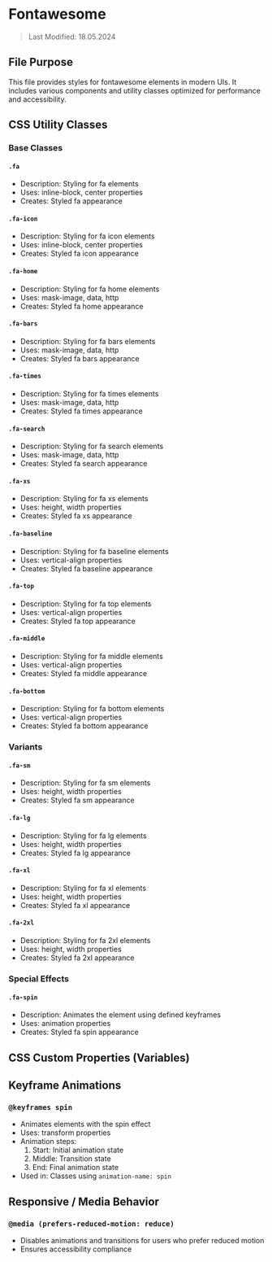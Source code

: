 # Fontawesome
> Last Modified: 18.05.2024

## File Purpose

This file provides styles for fontawesome elements in modern UIs. It includes various components and utility classes optimized for performance and accessibility.

## CSS Utility Classes

### Base Classes

#### `.fa`
- Description: Styling for fa elements
- Uses: inline-block, center properties
- Creates: Styled fa appearance

#### `.fa-icon`
- Description: Styling for fa icon elements
- Uses: inline-block, center properties
- Creates: Styled fa icon appearance

#### `.fa-home`
- Description: Styling for fa home elements
- Uses: mask-image, data, http
- Creates: Styled fa home appearance

#### `.fa-bars`
- Description: Styling for fa bars elements
- Uses: mask-image, data, http
- Creates: Styled fa bars appearance

#### `.fa-times`
- Description: Styling for fa times elements
- Uses: mask-image, data, http
- Creates: Styled fa times appearance

#### `.fa-search`
- Description: Styling for fa search elements
- Uses: mask-image, data, http
- Creates: Styled fa search appearance

#### `.fa-xs`
- Description: Styling for fa xs elements
- Uses: height, width properties
- Creates: Styled fa xs appearance

#### `.fa-baseline`
- Description: Styling for fa baseline elements
- Uses: vertical-align properties
- Creates: Styled fa baseline appearance

#### `.fa-top`
- Description: Styling for fa top elements
- Uses: vertical-align properties
- Creates: Styled fa top appearance

#### `.fa-middle`
- Description: Styling for fa middle elements
- Uses: vertical-align properties
- Creates: Styled fa middle appearance

#### `.fa-bottom`
- Description: Styling for fa bottom elements
- Uses: vertical-align properties
- Creates: Styled fa bottom appearance

### Variants

#### `.fa-sm`
- Description: Styling for fa sm elements
- Uses: height, width properties
- Creates: Styled fa sm appearance

#### `.fa-lg`
- Description: Styling for fa lg elements
- Uses: height, width properties
- Creates: Styled fa lg appearance

#### `.fa-xl`
- Description: Styling for fa xl elements
- Uses: height, width properties
- Creates: Styled fa xl appearance

#### `.fa-2xl`
- Description: Styling for fa 2xl elements
- Uses: height, width properties
- Creates: Styled fa 2xl appearance

### Special Effects

#### `.fa-spin`
- Description: Animates the element using defined keyframes
- Uses: animation properties
- Creates: Styled fa spin appearance

## CSS Custom Properties (Variables)



## Keyframe Animations

### `@keyframes spin`
- Animates elements with the spin effect
- Uses: transform properties
- Animation steps:
  1. Start: Initial animation state
  2. Middle: Transition state
  3. End: Final animation state
- Used in: Classes using `animation-name: spin`

## Responsive / Media Behavior

### `@media (prefers-reduced-motion: reduce)`
- Disables animations and transitions for users who prefer reduced motion
- Ensures accessibility compliance
